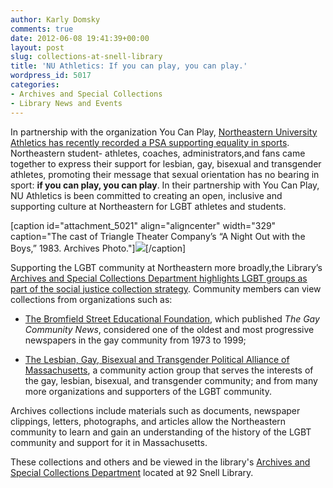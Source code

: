 ```yaml
---
author: Karly Domsky
comments: true
date: 2012-06-08 19:41:39+00:00
layout: post
slug: collections-at-snell-library
title: 'NU Athletics: If you can play, you can play.'
wordpress_id: 5017
categories:
- Archives and Special Collections
- Library News and Events
---
```


In partnership with the organization You Can Play, [Northeastern University Athletics has recently recorded a PSA supporting equality in sports](http://gonu.com/news/2012/6/7/GEN_0607124629.aspx). Northeastern student- athletes, coaches, administrators,and fans came together to express their support for lesbian, gay, bisexual and transgender athletes, promoting their message that sexual orientation has no bearing in sport: **if you can play, you can play**. In their partnership with You Can Play, NU Athletics is been committed to creating an open, inclusive and supporting culture at Northeastern for LGBT athletes and students.

[caption id="attachment_5021" align="aligncenter" width="329" caption="The cast of Triangle Theater Company’s “A Night Out with the Boys,” 1983. Archives Photo."][![](http://www.lib.neu.edu/snippets/wp-content/uploads/2012/06/TTC-300x203.jpg)](http://www.library.neu.edu/archives/collect/findaids/m176find.htm)[/caption]

Supporting the LGBT community at Northeastern more broadly,the Library’s [Archives and Special Collections Department highlights LGBT groups as part of the social justice collection strategy](http://library.northeastern.edu/archives-special-collections/find-collections/by-subject-0#glbt). Community members can view collections from organizations such as:



	
  * [The Bromfield Street Educational Foundation](http://www.lib.neu.edu/archives/collect/findaids/m64find.htm), which published _The Gay Community News_, considered one of the oldest and most progressive newspapers in the gay community from 1973 to 1999;

	
  * [The Lesbian, Gay, Bisexual and Transgender Political Alliance of Massachusetts](http://www.library.neu.edu/archives/collect/findaids/m91find.htm), a community action group that serves the interests of the gay, lesbian, bisexual, and transgender community; and from many more organizations and supporters of the LGBT community.


Archives collections include materials such as documents, newspaper clippings, letters, photographs, and articles allow the Northeastern community to learn and gain an understanding of the history of the LGBT community and support for it in Massachusetts.

These collections and others and be viewed in the library's [Archives and Special Collections Department](http://library.northeastern.edu/archives-special-collections) located at 92 Snell Library.


